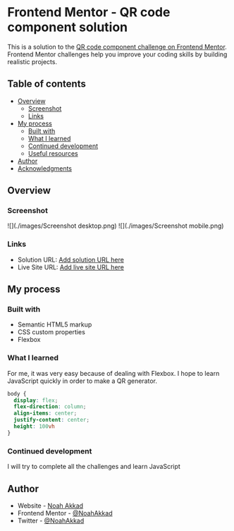 # Frontend Mentor - QR code component solution

This is a solution to the [QR code component challenge on Frontend Mentor](https://www.frontendmentor.io/challenges/qr-code-component-iux_sIO_H). Frontend Mentor challenges help you improve your coding skills by building realistic projects. 

## Table of contents

- [Overview](#overview)
  - [Screenshot](#screenshot)
  - [Links](#links)
- [My process](#my-process)
  - [Built with](#built-with)
  - [What I learned](#what-i-learned)
  - [Continued development](#continued-development)
  - [Useful resources](#useful-resources)
- [Author](#author)
- [Acknowledgments](#acknowledgments)

## Overview

### Screenshot

![](./images/Screenshot desktop.png)
![](./images/Screenshot mobile.png)

### Links

- Solution URL: [Add solution URL here](https://github.com/NoahAkkad/qr-code-component-main)
- Live Site URL: [Add live site URL here](https://noahakkad.github.io/qr-code-component-main)

## My process

### Built with

- Semantic HTML5 markup
- CSS custom properties
- Flexbox


### What I learned

For me, it was very easy because of dealing with Flexbox. I hope to learn JavaScript quickly in order to make a QR generator.


```css
body {
  display: flex;
  flex-direction: column;
  align-items: center;
  justify-content: center;
  height: 100vh
}
```

### Continued development

I will try to complete all the challenges and learn JavaScript


## Author

- Website - [Noah Akkad](https://github.com/NoahAkkad)
- Frontend Mentor - [@NoahAkkad](https://www.frontendmentor.io/profile/NoahAkkad)
- Twitter - [@NoahAkkad](https://twitter.com/NoahAkkad)


